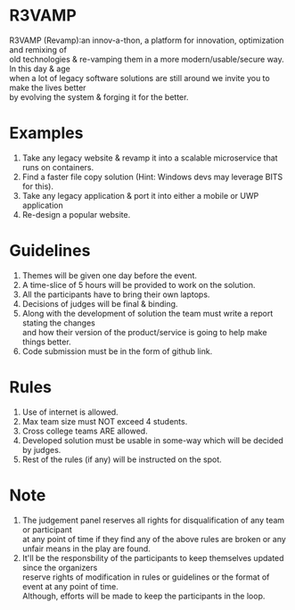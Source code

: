 # R3VAMP
R3VAMP (Revamp):an innov-a-thon, a platform for innovation, optimization and remixing of <br/>
old technologies & re-vamping them in a more modern/usable/secure way. In this day & age <br />
when a lot of legacy software solutions are still around we invite you to make the lives better <br />
by evolving the system & forging it for the better.

# Examples
1. Take any legacy website & revamp it into a scalable microservice that runs on containers. <br />
2. Find a faster file copy solution (Hint: Windows devs may leverage BITS for this). <br />
3. Take any legacy application & port it into either a mobile or UWP application <br />
4. Re-design a popular website.

# Guidelines
1. Themes will be given one day before the event. <br />
2. A time-slice of 5 hours will be provided to work on the solution. <br />
3. All the participants have to bring their own laptops. <br />
4. Decisions of judges will be final & binding. <br />
5. Along with the development of solution the team must write a report stating the changes <br />
and how their version of the product/service is going to help make things better. <br />
6. Code submission must be in the form of github link. <br />

# Rules
1. Use of internet is allowed. <br />
2. Max team size must NOT exceed 4 students. <br />
3. Cross college teams ARE allowed. <br />
4. Developed solution must be usable in some-way which will be decided by judges. <br />
5. Rest of the rules (if any) will be instructed on the spot.

# Note
1. The judgement panel reserves all rights for disqualification of any team or participant <br />
at any point of time if they find any of the above rules are broken or any unfair means in the play are found. <br />
2. It'll be the responsbility of the participants to keep themselves updated since the organizers <br />
reserve rights of modification in rules or guidelines or the format of event at any point of time. <br />
Although, efforts will be made to keep the participants in the loop.
